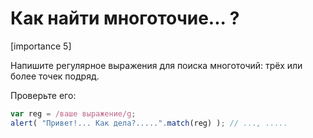 #  Как найти многоточие... ?

[importance 5]

Напишите регулярное выражения для поиска многоточий: трёх или более точек подряд.


Проверьте его:

```js
var reg = /ваше выражение/g;
alert( "Привет!... Как дела?.....".match(reg) ); // ..., .....
```


